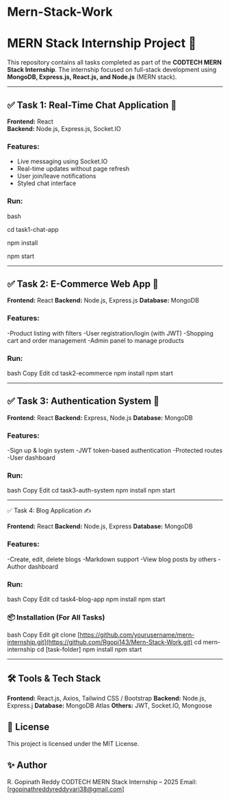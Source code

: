 # Mern-Stack-Work

# MERN Stack Internship Project 🚀

This repository contains all tasks completed as part of the **CODTECH MERN Stack Internship**. The internship focused on full-stack development using **MongoDB, Express.js, React.js, and Node.js** (MERN stack).

---

## ✅ Task 1: Real-Time Chat Application 💬

**Frontend:** React  
**Backend:** Node.js, Express.js, Socket.IO

### Features:
- Live messaging using Socket.IO
- Real-time updates without page refresh
- User join/leave notifications
- Styled chat interface

### Run:
bash

cd task1-chat-app

npm install

npm start

---

## ✅ Task 2: E-Commerce Web App 🛒

**Frontend:** React
**Backend:** Node.js, Express.js
**Database:** MongoDB

### Features:
-Product listing with filters
-User registration/login (with JWT)
-Shopping cart and order management
-Admin panel to manage products

### Run:
bash
Copy
Edit
cd task2-ecommerce
npm install
npm start

---


## ✅ Task 3: Authentication System 🔐

**Frontend:** React
**Backend:** Express, Node.js
**Database:** MongoDB

### Features:
-Sign up & login system
-JWT token-based authentication
-Protected routes
-User dashboard

### Run:
bash
Copy
Edit
cd task3-auth-system
npm install
npm start

---

✅ Task 4: Blog Application ✍️

**Frontend:** React
**Backend:** Node.js, Express
**Database:** MongoDB

### Features:
-Create, edit, delete blogs
-Markdown support
-View blog posts by others
-Author dashboard

### Run:
bash
Copy
Edit
cd task4-blog-app
npm install
npm start

### 📦 Installation (For All Tasks)
bash
Copy
Edit
git clone [https://github.com/yourusername/mern-internship.git](https://github.com/Rgopi143/Mern-Stack-Work.git)
cd mern-internship
cd [task-folder]
npm install
npm start

---
## 🛠️ Tools & Tech Stack

**Frontend:** React.js, Axios, Tailwind CSS / Bootstrap
**Backend:** Node.js, Express.j
**Database:** MongoDB Atlas
**Others:** JWT, Socket.IO, Mongoose

## 📄 License
This project is licensed under the MIT License.

## ✨ Author
R. Gopinath Reddy
CODTECH MERN Stack Internship – 2025
Email: [rgopinathreddyreddyvari38@gmail.com]
